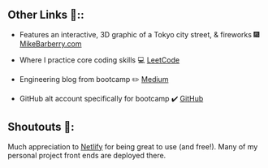 ## Other Links :link:::

 - Features an interactive, 3D graphic of a Tokyo city street, & fireworks :fireworks:  [MikeBarberry.com](https://mikebarberry.com)

 - Where I practice core coding skills  :computer:  [LeetCode](https://leetcode.com/Mbarberry/)

 - Engineering blog from bootcamp  :pencil2:  [Medium](https://mikebarberry.medium.com/)

 - GitHub alt account specifically for bootcamp :heavy_check_mark:  [GitHub](https://github.com/MikeBarberry-Flatiron)

## Shoutouts :raised_hands::
Much appreciation to [Netlify](https://www.netlify.com/) for being great to use (and free!). Many of my personal project front ends are deployed there.
